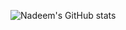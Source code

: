 ![Nadeem's GitHub stats](https://github-readme-stats.vercel.app/api?username=nadim-khan&show_icons=true&theme=radical)
